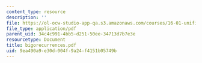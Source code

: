 ```yaml
---
content_type: resource
description: ''
file: https://ol-ocw-studio-app-qa.s3.amazonaws.com/courses/16-01-unified-engineering-i-ii-iii-iv-fall-2005-spring-2006/9ea490a9e30d004f9a24f4151b05749b_bigorecurrences.pdf
file_type: application/pdf
parent_uid: 34c4c991-4bb5-d251-50ee-34713d7b7e3e
resourcetype: Document
title: bigorecurrences.pdf
uid: 9ea490a9-e30d-004f-9a24-f4151b05749b
---
```

